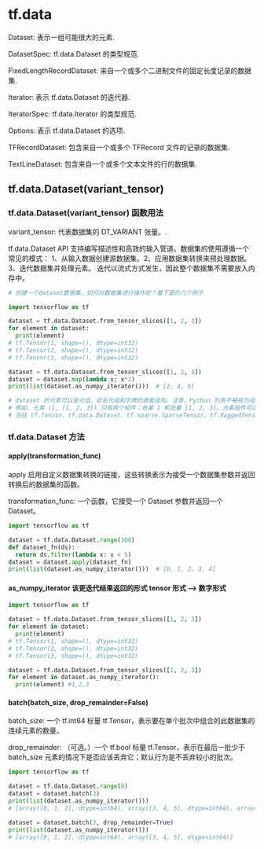 # tf.data
Dataset: 表示一组可能很大的元素.

DatasetSpec: tf.data.Dataset 的类型规范.

FixedLengthRecordDataset: 来自一个或多个二进制文件的固定长度记录的数据集.

Iterator: 表示 tf.data.Dataset 的迭代器.

IteratorSpec: tf.data.Iterator 的类型规范.

Options: 表示 tf.data.Dataset 的选项.

TFRecordDataset: 包含来自一个或多个 TFRecord 文件的记录的数据集.

TextLineDataset: 包含来自一个或多个文本文件的行的数据集.

## tf.data.Dataset(variant_tensor) 
### tf.data.Dataset(variant_tensor) 函数用法
variant_tensor: 代表数据集的 DT_VARIANT 张量。.

tf.data.Dataset API 支持编写描述性和高效的输入管道。数据集的使用遵循一个常见的模式：
1、从输入数据创建源数据集。2、应用数据集转换来预处理数据。3、迭代数据集并处理元素。
迭代以流式方式发生，因此整个数据集不需要放入内存中。

```python
# 创建一个dataset数据集，如何对数据集进行操作呢？看下面的几个例子

import tensorflow as tf

dataset = tf.data.Dataset.from_tensor_slices([1, 2, 3])
for element in dataset:
  print(element)
# tf.Tensor(1, shape=(), dtype=int32)
# tf.Tensor(2, shape=(), dtype=int32)
# tf.Tensor(3, shape=(), dtype=int32)

dataset = tf.data.Dataset.from_tensor_slices([1, 2, 3])
dataset = dataset.map(lambda x: x*2)
print(list(dataset.as_numpy_iterator()))  # [2, 4, 6]

# dataset 的元素可以是元组、命名元组和字典的嵌套结构。注意，Python 列表不被视为组件的嵌套结构。相反，列表被转换为张量并被视为组件。
# 例如，元素 (1, [1, 2, 3]) 只有两个组件；张量 1 和张量 [1, 2, 3]。元素组件可以是 tf.TypeSpec 可以表示的任何类型，
# 包括 tf.Tensor、tf.data.Dataset、tf.sparse.SparseTensor、tf.RaggedTensor 和 tf.TensorArray。

```
### tf.data.Dataset 方法
#### apply(transformation_func)
apply 启用自定义数据集转换的链接，这些转换表示为接受一个数据集参数并返回转换后的数据集的函数。

transformation_func: 一个函数，它接受一个 Dataset 参数并返回一个 Dataset。

```python
import tensorflow as tf

dataset = tf.data.Dataset.range(100)
def dataset_fn(ds):
  return ds.filter(lambda x: x < 5)
dataset = dataset.apply(dataset_fn)
print(list(dataset.as_numpy_iterator()))  # [0, 1, 2, 3, 4]
```

#### as_numpy_iterator 该更迭代结果返回的形式 tensor 形式 --> 数字形式
```python
import tensorflow as tf

dataset = tf.data.Dataset.from_tensor_slices([1, 2, 3])
for element in dataset:
  print(element)
# tf.Tensor(1, shape=(), dtype=int32)
# tf.Tensor(2, shape=(), dtype=int32)
# tf.Tensor(3, shape=(), dtype=int32)

dataset = tf.data.Dataset.from_tensor_slices([1, 2, 3])
for element in dataset.as_numpy_iterator():
  print(element) #1,2,3

```

#### batch(batch_size, drop_remainder=False)
batch_size:	一个 tf.int64 标量 tf.Tensor，表示要在单个批次中组合的此数据集的连续元素的数量。

drop_remainder:	（可选。）一个 tf.bool 标量 tf.Tensor，表示在最后一批少于 batch_size 元素的情况下是否应该丢弃它；默认行为是不丢弃较小的批次。

```python
import tensorflow as tf

dataset = tf.data.Dataset.range(8)
dataset = dataset.batch(3)
print(list(dataset.as_numpy_iterator()))
# [array([0, 1, 2], dtype=int64), array([3, 4, 5], dtype=int64), array([6, 7], dtype=int64)]

dataset = dataset.batch(3, drop_remainder=True)
print(list(dataset.as_numpy_iterator()))
# [array([0, 1, 2], dtype=int64), array([3, 4, 5], dtype=int64)]

```

